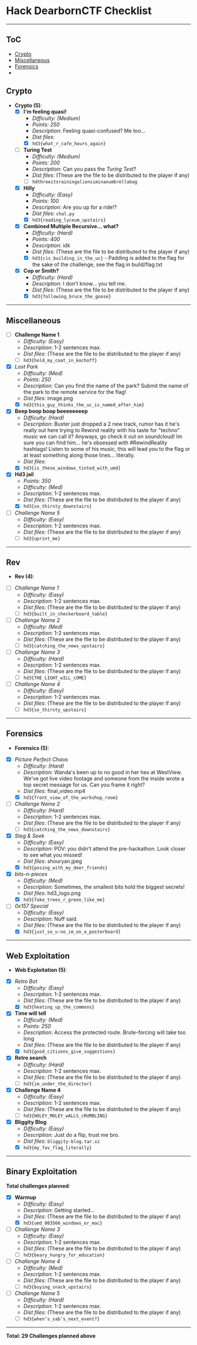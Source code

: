# Hack DearbornCTF Checklist

***

## ToC
- [Crypto](#####Crypto)
- [Miscellaneous](#Miscellaneous)
- [Forensics](#Forensics)
- 


## Crypto
- **Crypto (5)**:
    - [x] **I'm feeling quasi!**
        - *Difficulty: (Medium)*
        - *Points: 250*
        - *Description*: Feeling quasi-confused? Me too... 
        - *Dist files*: 
        - [x] `hd3{what_r_cafe_hours_again}`
    
    - [ ] **Turing Test**
        - *Difficulty: (Medium)*
        - *Points: 200*
        - *Description*: Can you pass the *Turing Test*? 
        - *Dist files*: (These are the file to be distributed to the player if any)
        - [ ] `hdthreeitsrainingaliensiminanumbrellabag`
    
    - [x] **Hilly**
        - *Difficulty: (Easy)*
        - *Points: 100*
        - *Description*: Are you up for a ride!?
        - *Dist files*: `chal.py`
        - [x] `hd3{reading_lyceum_upstairs}`
    
    - [x] **Combined Multiple Recursive... what?**
        - *Difficulty: (Hard)*
        - *Points: 400*
        - *Description*: idk 
        - *Dist files*: (These are the file to be distributed to the player if any) 
        - [x] `hd3{cis_building_in_the_uc}` - Padding is added to the flag for the sake of the challenge, see the flag in build/flag.txt
    
    - [x] **Cop or Smith?**
        - *Difficulty: (Hard)*
        - *Description*: I don't know... you tell me.
        - *Dist files*: (These are the file to be distributed to the player if any)
        - [x] `hd3{following_bruce_the_goose}`

---

## Miscellaneous


- [ ] **Challenge Name 1**
    - *Difficulty: (Easy)*
    - *Description*: 1-2 sentences max.
    - *Dist files*: (These are the file to be distributed to the player if any)
    - [ ] `hd3{hold_my_coat_in_kochoff}`
    
- [x] *Lost Park*
    - *Difficulty: (Med)*
    - *Points: 250*
    - *Description*: Can you find the name of the park? Submit the name of the park to the remote service for the flag!
    - *Dist files*: image.png
    - [x] `hd3{this_guy_thinks_the_uc_is_named_after_him}`
    
- [x] **Beep boop boop beeeeeeeep**
    - *Difficulty: (Hard)*
    - *Description*: Buster just dropped a 2 new track, rumor has it he's really out here trying to Rewind reality with his taste for "techno" music we can call it? Anyways, go check it out on soundcloud! Im sure you can find him... he's obsessed with #RewindReality hashtags! Listen to some of his music, this will lead you to the flag or at least something along those lines... literally. 
    - *Dist files*: 
    - [x] `hd3{is_these_windows_tinted_with_umd}`
    
- [x] **Hd3 jail**
    - *Points: 350*
    - *Difficulty: (Med)*
    - *Description*: 1-2 sentences max.
    - *Dist files*: (These are the file to be distributed to the player if any)
    - [x] `hd3{so_thirsty_downstairs}`
    
- [ ] *Challenge Name 5*
    - *Difficulty: (Easy)*
    - *Description*: 1-2 sentences max.
    - *Dist files*: (These are the file to be distributed to the player if any)
    - [ ] `hd3{uprint_me}`

---

## Rev

- **Rev (4)**:
- [ ] *Challenge Name 1*
    - *Difficulty: (Easy)*
    - *Description*: 1-2 sentences max.
    - *Dist files*: (These are the file to be distributed to the player if any)
    - [ ] `hd3{built_in_checkerboard_table}`
    
- [ ] *Challenge Name 2*
    - *Difficulty: (Med)*
    - *Description*: 1-2 sentences max.
    - *Dist files*: (These are the file to be distributed to the player if any)
    - [ ] `hd3{catching_the_news_upstairs}`
    
- [ ] *Challenge Name 3*
    - *Difficulty: (Hard)*
    - *Description*: 1-2 sentences max.
    - *Dist files*: (These are the file to be distributed to the player if any)
    - [ ] `hd3{THE_LIGHT_wILL_cOME}`
    
- [ ] *Challenge Name 4*
    - *Difficulty: (Easy)*
    - *Description*: 1-2 sentences max.
    - *Dist files*: (These are the file to be distributed to the player if any)
    - [ ] `hd3{so_thirsty_upstairs}`

---

## Forensics

- **Forensics (5)**:
- [x] *Picture Perfect Chaos*
    - *Difficulty: (Hard)*
    - *Description*: Wanda's been up to no good in her hex at WestView. We've got live video footage and someone from the inside wrote a top secret message for us. Can you frame it right?
    - *Dist files*: final_video.mp4
    - [x] `hd3{front_view_of_the_workshop_room}`
    
- [ ] *Challenge Name 2*
    - *Difficulty: (Hard)*
    - *Description*: 1-2 sentences max.
    - *Dist files*: (These are the file to be distributed to the player if any)
    - [ ] `hd3{catching_the_news_downstairs}`
    
- [x] *Steg & Seek*
    - *Difficulty: (Easy)*
    - *Description*: POV: you didn’t attend the pre-hackathon. Look closer to see what you missed!
    - *Dist files*: shouryan.jpeg
    - [x] `hd3{posing_with_my_deer_friends}`
    
- [x] *bits-n-pieces*
    - *Difficulty: (Med)*
    - *Description*: Sometimes, the smallest bits hold the biggest secrets!
    - *Dist files*: hd3_logo.png
    - [x] `hd3{fake_trees_r_green_like_me}`
    
- [ ] *0x157 Special*
    - *Difficulty: (Easy)*
    - *Description*: Nuff said.
    - *Dist files*: (These are the file to be distributed to the player if any)
    - [x] `hd3{just_so_u-no_im_on_a_posterboard}`

---

## Web Exploitation

- **Web Exploitation (5)**:
- [x] *Retro Bot*
    - *Difficulty: (Easy)*
    - *Description*: 1-2 sentences max.
    - *Dist files*: (These are the file to be distributed to the player if any)
    - [x] `hd3{heating_up_the_commons}`
    
- [x] **Time will tell**
    - *Difficulty: (Med)*
    - *Points: 250*
    - *Description*: Access the protected route. Brute-forcing will take too long
    - *Dist files*: (These are the file to be distributed to the player if any)
    - [x] `hd3{good_citizens_give_suggestions}`
    
- [x] **Retro search**
    - *Difficulty: (Hard)*
    - *Description*: 1-2 sentences max.
    - *Dist files*: (These are the file to be distributed to the player if any)
    - [ ] `hd3{im_under_the_director}`
    
- [x] **Challenge Name 4**
    - *Difficulty: (Easy)*
    - *Description*: 1-2 sentences max.
    - *Dist files*: (These are the file to be distributed to the player if any)
    - [ ] `hd3{HOLEY_MOLEY_wALLS_cRUMBLING}`
    
- [x] **Bliggity Blog**
    - *Difficulty: (Easy)*
    - *Description*: Just do a flip, trust me bro.
    - *Dist files*: `bliggity-blog.tar.xz`
    - [x] `hd3{my_fav_flag_literally}`

---

## Binary Exploitation

 **Total challenges planned**:
    
- [x] **Warmup**
    - *Difficulty: (Easy)*
    - *Description*: Getting started...
    - *Dist files*: (These are the file to be distributed to the player if any)
    - [x] `hd3{umd_003566_windows_or_mac}`
    
- [ ] *Challenge Name 3*
    - *Difficulty: (Easy)*
    - *Description*: 1-2 sentences max.
    - *Dist files*: (These are the file to be distributed to the player if any)
    - [ ] `hd3{beary_hungry_for_education}`
    
- [ ] *Challenge Name 4*
    - *Difficulty: (Med)*
    - *Description*: 1-2 sentences max.
    - *Dist files*: (These are the file to be distributed to the player if any)
    - [ ] `hd3{buying_snack_upstairs}`
    
- [ ] *Challenge Name 5*
    - *Difficulty: (Hard)*
    - *Description*: 1-2 sentences max.
    - *Dist files*: (These are the file to be distributed to the player if any)
    - [ ] `hd3{when’s_sab’s_next_event?}`

---
     
**Total: 29 Challenges planned above**
